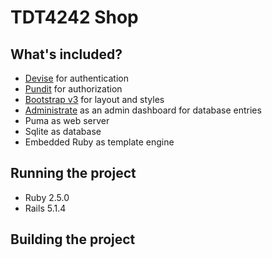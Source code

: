 TDT4242 Shop
================

What's included?
----------------

- [Devise](http://devise.plataformatec.com.br/) for authentication
- [Pundit](https://github.com/varvet/pundit#pundit) for authorization
- [Bootstrap v3](https://getbootstrap.com/docs/3.3/css/) for layout and styles
- [Administrate](https://github.com/thoughtbot/administrate#administrate) as an admin dashboard for database entries
- Puma as web server
- Sqlite as database
- Embedded Ruby as template engine

Running the project
-------------------

- Ruby 2.5.0
- Rails 5.1.4

Building the project
--------------------
